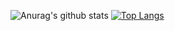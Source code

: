![Anurag's github stats](https://github-readme-stats.vercel.app/api?username=Iqbalaulia&show_icons=true&theme=radical)
[![Top Langs](https://github-readme-stats.vercel.app/api/top-langs/?username=Iqbalaulia&layout=compact)](https://github.com/anuraghazra/github-readme-stats)
